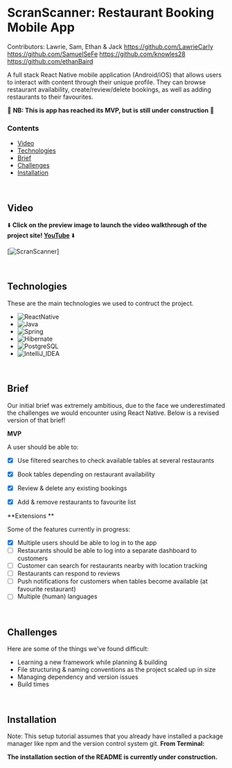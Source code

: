 # ScranScanner: Restaurant Booking Mobile App
Contributors: Lawrie, Sam, Ethan & Jack
https://github.com/LawrieCarly
https://github.com/SamuelSeFe
https://github.com/knowles28
https://github.com/ethanBaird

A full stack React Native mobile application (Android/iOS) that allows users to interact with content through their unique profile. They can browse restaurant availability, create/review/delete bookings, as well as adding restaurants to their favourites.

🚧 <b> NB: This is app has reached its MVP, but is still under construction</b> 🚧


### Contents 

* [Video](#video)
* [Technologies](#technologies)
* [Brief](#brief)
* [Challenges](#challenges)
* [Installation](#installation)

<br>


## Video
⬇️ **Click on the preview image to launch the video walkthrough of the project site! [YouTube](https://youtu.be/E3-XcYs6pUo)** ⬇️ 

[![ScranScanner](https://www.youtube.com/watch?v=E3-XcYs6pUo)]

<br>


## Technologies

These are the main technologies we used to contruct the project.

* ![ReactNative]
* ![Java]
* ![Spring]
* ![Hibernate]
* ![PostgreSQL]
* ![IntelliJ_IDEA]

<br>


## Brief

Our initial brief was extremely ambitious, due to the face we underestimated the challenges we would encounter using React Native. Below is a revised version of that brief!

**MVP**

A user should be able to:

- [x] Use filtered searches to check available tables at several restaurants
- [x] Book tables depending on restaurant availability
- [x] Review & delete any existing bookings
- [x] Add & remove restaurants to favourite list


**Extensions **

Some of the features currently in progress:

- [x] Multiple users should be able to log in to the app
- [ ] Restaurants should be able to log into a separate dashboard to customers
- [ ] Customer can search for restaurants nearby with location tracking
- [ ] Restaurants can respond to reviews
- [ ] Push notifications for customers when tables become available (at favourite restaurant)
- [ ] Multiple (human) languages

<br>

## Challenges

Here are some of the things we've found difficult:

* Learning a new framework while planning & building 
* File structuring & naming conventions as the project scaled up in size
* Managing dependency and version issues
* Build times


<br>


## Installation

Note: This setup tutorial assumes that you already have installed a package manager like npm and the version control system git.
**From Terminal:**

<b> The installation section of the README is currently under construction. </b>





<!-- MARKDOWN LINKS & IMAGES -->

[ReactNative]:https://img.shields.io/badge/React_Native-20232A?style=for-the-badge&logo=react&logoColor=61DAFB
[Java]:https://img.shields.io/badge/Java-ED8B00?style=for-the-badge&logo=java&logoColor=white
[Spring]:https://img.shields.io/badge/Spring-6DB33F?style=for-the-badge&logo=spring&logoColor=white
[Hibernate]:https://img.shields.io/badge/Hibernate-59666C?style=for-the-badge&logo=Hibernate&logoColor=white
[PostgreSQL]:https://img.shields.io/badge/PostgreSQL-316192?style=for-the-badge&logo=postgresql&logoColor=white
[IntelliJ_IDEA]: https://img.shields.io/badge/IntelliJ_IDEA-000000.svg?style=for-the-badge&logo=intellij-idea&logoColor=white


